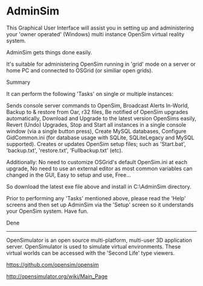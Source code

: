 AdminSim
========
This Graphical User Interface will assist you in setting up and administering your 'owner operated' (Windows) multi instance OpenSim virtual reality system.

AdminSim gets things done easily.

It's suitable for administering OpenSim running in 'grid' mode on a server or home PC and connected to OSGrid (or similiar open grids).

Summary

It can perform the following 'Tasks' on single or multiple instances:

Sends console server commands to OpenSim,
Broadcast Alerts In-World,
Backup to & restore from Oar, r32 files,
Be notified of OpenSim upgrades automatically,
Download and Upgrade to the latest version OpenSims easily,
Revert (Undo) Upgrades,
Stop and Start all instances in a single console window (via a single button press),
Create MySQL databases,
Configure GidCommon.ini (for database usage with SQLite, SQLiteLegacy and MySQL supported).
Creates or updates OpenSim setup files; such as 'Start.bat', 'backup.txt', 'restore.txt', 'Fullbackup.txt' (etc).

Additionally:
No need to customize OSGrid's default OpenSim.ini at each upgrade,
No need to use an external editor as most common variables can changed in the GUI,
Easy to setup and use,
Free...

So download the latest exe file above and install in C:\AdminSim directory.

Prior to performing any 'Tasks' mentioned above, please read the 'Help' screens and then set up AdminSim via the 'Setup' screen so it understands your OpenSim system.
Have fun.

Dene

----------------------

OpenSimulator is an open source multi-platform, multi-user 3D application server. OpenSimulator is used to simulate virtual environments. These virtual worlds can be accessed with the 'Second Life' type viewers.

https://github.com/opensim/opensim

http://opensimulator.org/wiki/Main_Page
